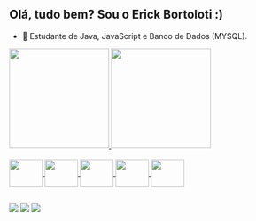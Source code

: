 ## Olá, tudo bem? Sou o Erick Bortoloti :) 


- 🌱 Estudante de Java, JavaScript e Banco de Dados (MYSQL).

<div>
  <a href="https://github.com/ErickBortoloti/">
  <img height="180em" src="https://github-readme-stats.vercel.app/api?username=erickbortoloti&show_icons=true&theme=panda&include_all_commits=true&count_private=true"/>
  <img height="180em" src="https://github-readme-stats.vercel.app/api/top-langs/?username=erickbortoloti&layout=compact&langs_count16&theme=panda"/>
</div>
  
<div style="display: inline_block"><br>
  <img align="center" height="50" width="60" src="https://cdn.jsdelivr.net/gh/devicons/devicon/icons/java/java-original-wordmark.svg" />
  <img align="center" height="50" width="60" src="https://cdn.jsdelivr.net/gh/devicons/devicon/icons/javascript/javascript-original.svg" />
  <img align="center" height="50" width="60" src="https://cdn.jsdelivr.net/gh/devicons/devicon/icons/mysql/mysql-original-wordmark.svg" />
  <img align="center" height="50" width="60" src="https://cdn.jsdelivr.net/gh/devicons/devicon/icons/docker/docker-original.svg" />
  <img align="center" height="50" width="60" src="https://cdn.jsdelivr.net/gh/devicons/devicon/icons/kubernetes/kubernetes-plain-wordmark.svg" />


          
          
          
##
 <div>
   <a href="https://www.linkedin.com/in/erick-bortoloti-403277191/" target="_blank"><img src="https://img.shields.io/badge/LinkedIn-0077B5?style=for-the-badge&logo=linkedin&logoColor=white" target="_blank"></a>
   <a href="https://www.instagram.com/erick.bortoloti" target="_blank"><img src="https://img.shields.io/badge/Instagram-E4405F?style=for-the-badge&logo=instagram&logoColor=white" target="_blank"></a>
    <a href="mailto:24sdsee@gmail.com" target="_blank"><img src="https://img.shields.io/badge/Gmail-D14836?style=for-the-badge&logo=gmail&logoColor=white" target="_blank"></a>
 
</div>

  
  
         
          
          

    
    
